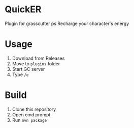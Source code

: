 # QuickER
Plugin for grasscutter ps
Recharge your character's energy

# Usage
1. Download from Releases
2. Move to `plugins` folder
3. Start GC server
4. Type `/e`

# Build
1. Clone this repository
2. Open cmd prompt
3. Run `mvn package`
